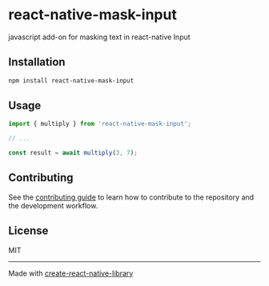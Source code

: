 # react-native-mask-input

javascript add-on for masking text in react-native Input

## Installation

```sh
npm install react-native-mask-input
```

## Usage


```js
import { multiply } from 'react-native-mask-input';

// ...

const result = await multiply(3, 7);
```


## Contributing

See the [contributing guide](CONTRIBUTING.md) to learn how to contribute to the repository and the development workflow.

## License

MIT

---

Made with [create-react-native-library](https://github.com/callstack/react-native-builder-bob)
